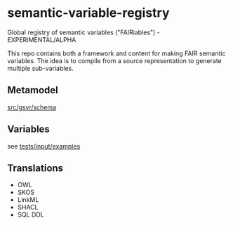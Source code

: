 # semantic-variable-registry

Global registry of semantic variables ("FAIRiables") - EXPERIMENTAL/ALPHA

This repo contains both a framework and content for making FAIR semantic variables. The idea is to compile from
a source representation to generate multiple sub-variables.

## Metamodel

[src/gsvr/schema](src/gsvr/schema)

## Variables

see [tests/input/examples](tests/input/examples)

## Translations

- OWL
- SKOS
- LinkML
- SHACL
- SQL DDL
